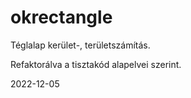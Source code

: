 # okrectangle

Téglalap kerület-, területszámítás.

Refaktorálva a tisztakód alapelvei szerint.

2022-12-05
